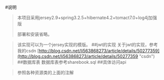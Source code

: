 #说明
>本项目采用jersey2.9+spring3.2.5+hibernate4.2+tomact7.0+log4j加强版
>
>部署和安装省略。

>该实现可以为一个jersey实现的模版。
##jwt的实现
>关于jwt的实现，参考我的csdn [http://blog.csdn.net/li563868273/article/details/50277359](http://blog.csdn.net/li563868273/article/details/50277359 "csdn")
##数据库表
>数据库表参考sharebook.sql
##具体访问api

>参照各种资源类的上面的注解

